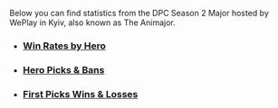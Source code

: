 Below you can find statistics from the DPC Season 2 Major hosted by WePlay in Kyiv, also known as The Animajor. 

- ### [Win Rates by Hero](https://abhoward.github.io/DPC1S2_Major/hero-win-rates.html)
- ### [Hero Picks & Bans](https://abhoward.github.io/DPC1S2_Major/hero-picks-bans.html)
- ### [First Picks Wins & Losses](https://abhoward.github.io/DPC1S2_Major/first-picks.html)
